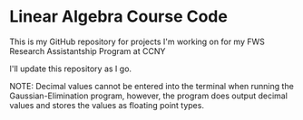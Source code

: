 # Linear Algebra Course Code

This is my GitHub repository for projects I'm working on for my FWS Research Assistantship Program at CCNY

I'll update this repository as I go.

NOTE: Decimal values cannot be entered into the terminal when running the Gaussian-Elimination program, however, the program does output decimal values and stores the values as floating point types.
